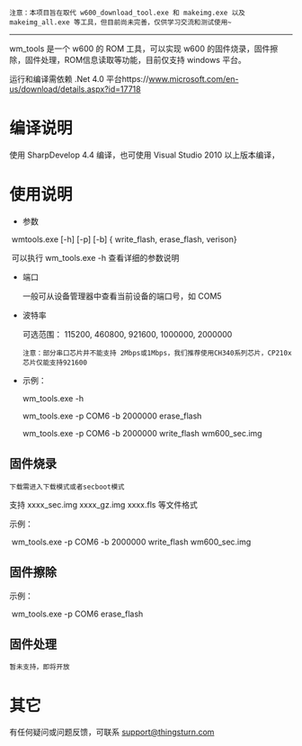`注意：本项目旨在取代 w600_download_tool.exe 和 makeimg.exe 以及 makeimg_all.exe 等工具，但目前尚未完善，仅供学习交流和测试使用~`

------------

wm_tools 是一个 w600 的 ROM 工具，可以实现 w600 的固件烧录，固件擦除，固件处理，ROM信息读取等功能，目前仅支持 windows 平台。

运行和编译需依赖 .Net 4.0 平台https://www.microsoft.com/en-us/download/details.aspx?id=17718

# 编译说明

使用 SharpDevelop 4.4 编译，也可使用 Visual Studio 2010 以上版本编译，

# 使用说明

* 参数
	
​	 wmtools.exe  \[-h]  \[-p]  \[-b] { write_flash, erase_flash, verison}

​	可以执行 wm_tools.exe -h 查看详细的参数说明

* 端口

  一般可从设备管理器中查看当前设备的端口号，如 COM5

* 波特率

  可选范围： 115200, 460800, 921600, 1000000, 2000000

  `注意：部分串口芯片并不能支持 2Mbps或1Mbps，我们推荐使用CH340系列芯片，CP210x 芯片仅能支持921600`


* 示例：

    wm_tools.exe  -h

    wm_tools.exe  -p COM6 -b 2000000 erase_flash

    wm_tools.exe  -p COM6 -b 2000000 write_flash wm600_sec.img

## 固件烧录
  `下载需进入下载模式或者secboot模式`

  支持 xxxx_sec.img xxxx_gz.img xxxx.fls 等文件格式

  示例：

​    wm_tools.exe  -p COM6 -b 2000000 write_flash wm600_sec.img

## 固件擦除

 示例：

​    wm_tools.exe  -p COM6 erase_flash

## 固件处理

`暂未支持，即将开放`

# 其它

有任何疑问或问题反馈，可联系 support@thingsturn.com